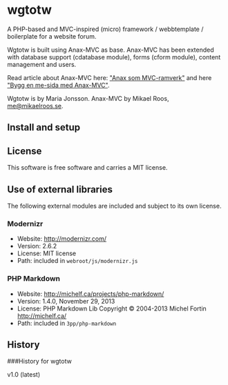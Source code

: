 wgtotw
=========

A PHP-based and MVC-inspired (micro) framework / webbtemplate / boilerplate for a website forum.

Wgtotw is built using Anax-MVC as base. Anax-MVC has been extended with database support (cdatabase module), forms (cform module), content management and users.

Read article about Anax-MVC here: ["Anax som MVC-ramverk"](http://dbwebb.se/kunskap/anax-som-mvc-ramverk) and here ["Bygg en me-sida med Anax-MVC"](http://dbwebb.se/kunskap/bygg-en-me-sida-med-anax-mvc).

Wgtotw is by Maria Jonsson.
Anax-MVC by Mikael Roos, me@mikaelroos.se.

Install and setup
-------------------




License
------------------

This software is free software and carries a MIT license.


Use of external libraries
-----------------------------------

The following external modules are included and subject to its own license.



### Modernizr
* Website: http://modernizr.com/
* Version: 2.6.2
* License: MIT license
* Path: included in `webroot/js/modernizr.js`



### PHP Markdown
* Website: http://michelf.ca/projects/php-markdown/
* Version: 1.4.0, November 29, 2013
* License: PHP Markdown Lib Copyright © 2004-2013 Michel Fortin http://michelf.ca/
* Path: included in `3pp/php-markdown`




History
-----------------------------------


###History for wgtotw

v1.0 (latest)


